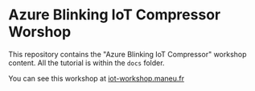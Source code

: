# Azure Blinking IoT Compressor Worshop

This repository contains the "Azure Blinking IoT Compressor" workshop content.
All the tutorial is within the `docs` folder.

You can see this workshop at [iot-workshop.maneu.fr](https://iot-workshop.maneu.fr)